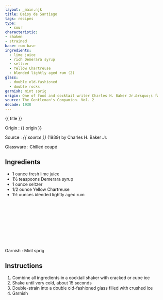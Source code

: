 ```yaml
---
layout: _main.njk
title: Daisy de Santiago
tags: recipes
type:
  - sour
characteristic:
- shaken
- strained
base: rum base
ingredients:
  - lime juice
  - rich Demerara syrup
  - seltzer
  - Yellow Chartreuse
  - blended lightly aged rum (2)
glass:
  - double old-fashioned
  - double rocks
garnish: mint sprig
origin: One of food and cocktail writer Charles H. Baker Jr.&rsquo;s favorite Cuban drinks. In his 1939 introduction to the recipe, Baker calls it <q><span class="small-caps">A Lovely Thing Introduced to Us</span> through the <span class="small-caps">Gracious Offices</span> of the <span class="small-caps">Late Facuno Bacardi</span>, of <span class="small-caps">Lamented Memory</span>.</q>
source: The Gentleman's Companion. Vol. 2
decade: 1930
---
```

<!-- markdownlint-disable MD025 -->
{{ title }}
<!-- markdownlint-disable MD025 -->

Origin
  : {{ origin }}

Source
  : <cite>{{ source }}</cite> (1939) by Charles H. Baker Jr.

Glassware
  : Chilled coupé

## Ingredients

* 1 ounce fresh lime juice
* 1&frac12; teaspoons Demerara syrup
* 1 ounce seltzer
* 1/2 ounce Yellow Chartreuse
* 1&frac12; ounces blended lightly aged rum<icon-l space="1em" class="bigger" label="(2)"><span class="with-icon"><svg class="icon"><use href="/assets/images/icons/circle-2.svg#circle-2"></use></svg></span></icon-l>

Garnish
  : Mint sprig

## Instructions

1. Combine all ingredients in a cocktail shaker with cracked or cube ice
2. Shake until very cold, about 15 seconds
3. Double-strain into a double old-fashioned glass filled with crushed ice
4. Garnish
